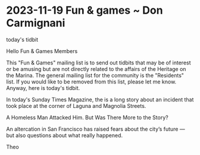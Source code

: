 # 2023-11-19 Fun & games ~ Don Carmignani

today's tidbit

Hello Fun & Games Members

This "Fun & Games" mailing list is to send out tidbits that may be of interest or be amusing but are not directly related to the affairs of the Heritage on the Marina. The general mailing list for the community is the "Residents" list. If you would like to be removed from this list, please let me know.
Anyway, here is today's tidbit.

In today's Sunday Times Magazine, the is a long story about an incident that took place at the corner of Laguna and Magnolia Streets.

A Homeless Man Attacked Him. But Was There More to the Story?

An altercation in San Francisco has raised fears about the city’s future — but also questions about what really happened.

Theo
